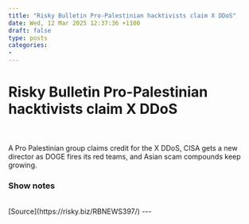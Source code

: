 ```yaml
---
title: "Risky Bulletin Pro-Palestinian hacktivists claim X DDoS"
date: Wed, 12 Mar 2025 12:37:36 +1100
draft: false
type: posts
categories: 
- 
---
```

# Risky Bulletin Pro-Palestinian hacktivists claim X DDoS

<br/>

<br/>
A Pro Palestinian group claims credit for the X DDoS, CISA gets a new director as DOGE fires its red teams, and Asian scam compounds keep growing.

### Show notes

<br/>
[Source](https://risky.biz/RBNEWS397/)
---

